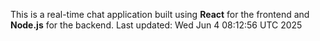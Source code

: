 This is a real-time chat application built using **React** for the frontend and **Node.js** for the backend.
Last updated: Wed Jun  4 08:12:56 UTC 2025
